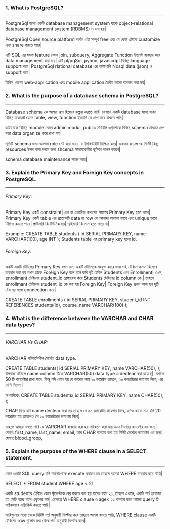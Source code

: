 ### 1. What is PostgreSQL?
-------------------------------
PostgreSql হলো একটি database management system যাকে object-relational  
database management system (RDBMS) ও বলা হয়| 

PostgreSql Open source platform অর্থাৎ এটা সম্পূর্ণ free এবং যে কেউ এটাকে customize 
এবং share করতে পারে| 

এটি SQL এর সমস্ত feature যেমন join, subquery, Aggregate Function ইত্যাদি ব্যবহার করে
 data management করা যায়| এটি pl/pgSql, pyhon, javascript  বিভিন্ন language support করে|
PostgreSql rlational database এর পাশাপাশি Nosql data (json) ও  support করে| 

বিভিন্ন ধরনের web-application এবং mobile application তৈরীর কাজে ব্যবহার করা হয়|

### 2. What is the purpose of a database schema in PostgreSQL?
-------------------------------

Database schema কে আমরা গ্রুপ হিসেবে কল্পনা করতে পারি| যেখানে একটি database 
মধ্যে থাকা বিভিন্ন অবজেক্ট যেমন table, view,  function ইত্যাদি কে গ্রুপ  করে রাখতে পারি|

ডাটাবেজে বিভিন্ন module যেমন admin modul, public মডিউল এগুলোকে বিভিন্ন schema 
মাধ্যমে গ্রুপ করে data organize করে রাখা যায়|

প্রতিটি  schema জন্য আলাদা role সেট করা যায়। যা সিকিউরিটি নিশ্চিত করে|
একজন userকে নির্দিষ্ট কিছু resources উপর কাজ করার জন্য shcema
সাহায্যকারীর ভূমিকা পালন করেন|

schema database maintenance  সহজ করে|



### 3. Explain the Primary Key and Foreign Key concepts in PostgreSQL.
-------------------------------

###### Primary Key:
Primary Key একটি constraint| 
এক বা একাধিক কলামের সমন্বয়ে Primary Key হতে পারে|
Primary Key একটি table এর প্রত্যেকটি data  বা row কে আলাদা আলাদা ভাবে এবং unique ভাবে চিহ্নিত করতে পারে|
প্রাইমারি কি ইউনিক হয়|
প্রাইমারি কি নাল হতে পারে না|

Example: 
CREATE TABLE students (
  id SERIAL PRIMARY KEY,
  name VARCHAR(100),
  age INT
);
Students table এর primary key হলো id.

###### Foreign Key:

একটি একটি টেবিলের Primary Key যখন অন্য একটি টেবিলকে সংযুক্ত করার জন্য ওই টেবিলে  কলাম হিসেবে ব্যবহার করা হয় তখন তাকে Foreign Key বলে
মনে করি দুটি টেবিল Students এবং Enrollment| এখন, enrollmant টেবিলের student_id রেফারেন্স করে  Students টেবিলের id column কে | তাহলে enrollmant টেবিলের
student_id কে বলা হয় Foreign Key| Foreign Key প্রধান কাজ হল দুটি টেবলের মধ্যে connection করে|

CREATE TABLE enrollments (
  id SERIAL PRIMARY KEY,
  student_id INT REFERENCES students(id),
  course_name VARCHAR(100)
);



### 4. What is the difference between the VARCHAR and CHAR data types?
-------------------------------

###### VARCHAR Vs CHAR:
VARCHAR পরিবর্তনশীল দৈর্ঘ্যের data type. 

CREATE TABLE students(
    id SERIAL PRIMARY KEY,
    name VARCHAR(50),
);
উপরাক্ত টেবিলে name column টিকে VARCHAR(50) data type এ  declear করা হয়েছে|
যেখানে 50 টি ক্যারেক্টার রাখা যাবে, কিন্তু যদি এমন হয় যে কারোর নাম ২০ কারেক্টর তাহলে, ২০ কারেক্টরের জায়গায় নিবে, এর বেশি নিবেনা|

অপরদিকে: 
CREATE TABLE students(
    id SERIAL PRIMARY KEY,
    name CHAR(50),
);

CHAR দিয়ে যদি name declear করা হয় তাহলে সে ৫০ ক্যারেক্টার জায়গায় নিবে, যদিও কারো নাম যদি 20 কারেক্টার হয় তাহলেও সে ৫০ ক্যারেক্টরের জায়গায় নিবে|

তাহলে আমরা বলতে পারি যে VARCHAR ব্যবহার করা হয় পরিবর্তন করা যায় এমন দৈর্ঘ্যের ক্যারেক্টর এর জন্য| যেমন: first_name, last_name, email,
আর CHAR ব্যবহার করা হয় নির্দিষ্ট দৈর্ঘ্যের ক্যারেক্টর এর জন্য|  যেমন: blood_groop, 



### 5. Explain the purpose of the WHERE clause in a SELECT statement.
-------------------------------

কোন একটি SQL query যদি শর্তসাপেক্ষে execute করাতে হয় তাহলে আমরা WHERE ব্যবহার করে থাকি|

SELECT * FROM student
WHERE age < 21

একটি students টেবিলে কোন স্টুডেন্টকে বের করতে বলা হয় যাদের বয়স ২১, তাহলে এখানে, একটি শর্ত প্রযোজ্য হয় সেটি হচ্ছে বয়স একুশের কম| এক্ষেত্রে WHERE clause এ age< ২১ ব্যবহার করে আমরা query টি সঠিকভাবে এক্সিকিউ করতে পারি| 

সারিগুলোর মধ্যে থেকে নির্দিষ্ট শর্ত অনুযায়ী ফিল্টার করে
তাহলে আমরা বলতে পারি,  WHERE clause একটি টেবিলের row গুলোর মধ্য থেকে  শর্ত অনুযায়ী ফিল্টার করে|
